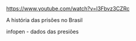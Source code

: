 
https://www.youtube.com/watch?v=l3Fbvz3CZRc

A história das prisões no Brasil


infopen - dados das presiões
